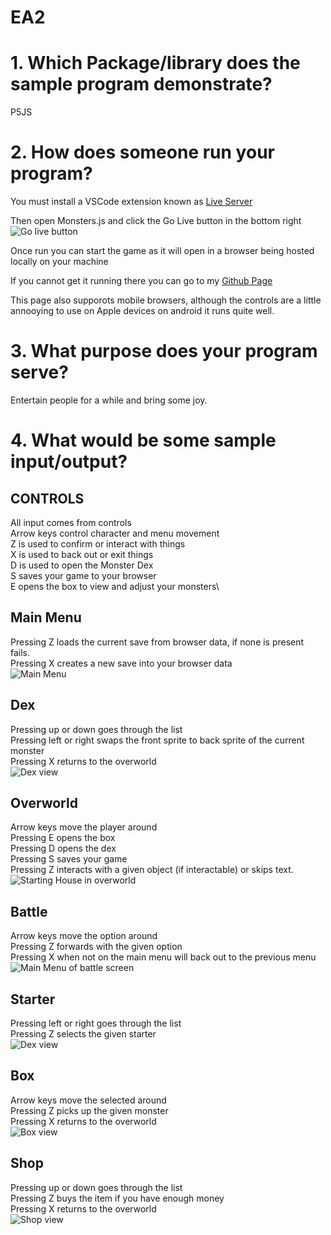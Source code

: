 # EA2

# 1. Which Package/library does the sample program demonstrate?

P5JS

# 2. How does someone run your program?

You must install a VSCode extension known as [Live Server](https://marketplace.visualstudio.com/items?itemName=ritwickdey.LiveServer)

Then open Monsters.js and click the Go Live button in the bottom right\
![Go live button](<Markdown Images/image.png>)

Once run you can start the game as it will open in a browser being hosted locally on your machine

If you cannot get it running there you can go to my [Github Page](https://braydonarmstrong.github.io)

This page also supporots mobile browsers, although the controls are a little annooying to use on Apple devices on android it runs quite well.

# 3. What purpose does your program serve?

Entertain people for a while and bring some joy.

# 4. What would be some sample input/output?

## CONTROLS

All input comes from controls\
Arrow keys control character and menu movement\
Z is used to confirm or interact with things\
X is used to back out or exit things\
D is used to open the Monster Dex\
S saves your game to your browser\
E opens the box to view and adjust your monsters\

## Main Menu
Pressing Z loads the current save from browser data, if none is present fails.\
Pressing X creates a new save into your browser data\
![Main Menu](<Markdown Images/image2.png>)

## Dex
Pressing up or down goes through the list\
Pressing left or right swaps the front sprite to back sprite of the current monster\
Pressing X returns to the overworld\
![Dex view](<Markdown Images/image5.png>)

## Overworld
Arrow keys move the player around\
Pressing E opens the box\
Pressing D opens the dex\
Pressing S saves your game\
Pressing Z interacts with a given object (if interactable) or skips text.\
![Starting House in overworld](<Markdown Images/image3.png>)

## Battle
Arrow keys move the option around\
Pressing Z forwards with the given option\
Pressing X when not on the main menu will back out to the previous menu\
![Main Menu of battle screen](<Markdown Images/image4.png>)

## Starter
Pressing left or right goes through the list\
Pressing Z selects the given starter\
![Dex view](<Markdown Images/image8.png>)

## Box
Arrow keys move the selected around\
Pressing Z picks up the given monster\
Pressing X returns to the overworld\
![Box view](<Markdown Images/image6.png>)

## Shop
Pressing up or down goes through the list\
Pressing Z buys the item if you have enough money\
Pressing X returns to the overworld\
![Shop view](<Markdown Images/image7.png>)